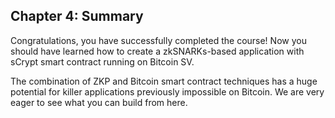 ## Chapter 4: Summary

Congratulations, you have successfully completed the course! Now you should have learned how to create a zkSNARKs-based application with sCrypt smart contract running on Bitcoin SV. 

The combination of ZKP and Bitcoin smart contract techniques has a huge potential for killer applications previously impossible on Bitcoin. We are very eager to see what you can build from here.

